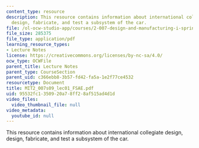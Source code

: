 ```yaml
---
content_type: resource
description: This resource contains information about international collegiate design,
  design, fabricate, and test a subsystem of the car.
file: /ol-ocw-studio-app/courses/2-007-design-and-manufacturing-i-spring-2009/95532fc1350920a78ff28af515ad4d1d_MIT2_007s09_lec01_FSAE.pdf
file_size: 285375
file_type: application/pdf
learning_resource_types:
- Lecture Notes
license: https://creativecommons.org/licenses/by-nc-sa/4.0/
ocw_type: OCWFile
parent_title: Lecture Notes
parent_type: CourseSection
parent_uid: c366ebb8-3b57-fd42-fa5a-1e2f77ce4532
resourcetype: Document
title: MIT2_007s09_lec01_FSAE.pdf
uid: 95532fc1-3509-20a7-8ff2-8af515ad4d1d
video_files:
  video_thumbnail_file: null
video_metadata:
  youtube_id: null
---
```

This resource contains information about international collegiate design, design, fabricate, and test a subsystem of the car.